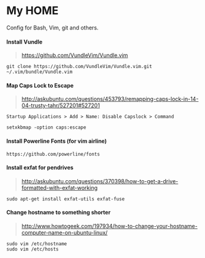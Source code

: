 # My HOME

Config for Bash, Vim, git and others.

#### Install Vundle

>https://github.com/VundleVim/Vundle.vim

    git clone https://github.com/VundleVim/Vundle.vim.git ~/.vim/bundle/Vundle.vim

#### Map Caps Lock to Escape

>http://askubuntu.com/questions/453793/remapping-caps-lock-in-14-04-trusty-tahr/527201#527201

    Startup Applications > Add > Name: Disable Capslock > Command

    setxkbmap -option caps:escape

#### Install Powerline Fonts (for vim airline)

    https://github.com/powerline/fonts

#### Install exfat for pendrives

>http://askubuntu.com/questions/370398/how-to-get-a-drive-formatted-with-exfat-working

    sudo apt-get install exfat-utils exfat-fuse

#### Change hostname to something shorter

>http://www.howtogeek.com/197934/how-to-change-your-hostname-computer-name-on-ubuntu-linux/

    sudo vim /etc/hostname
    sudo vim /etc/hosts
